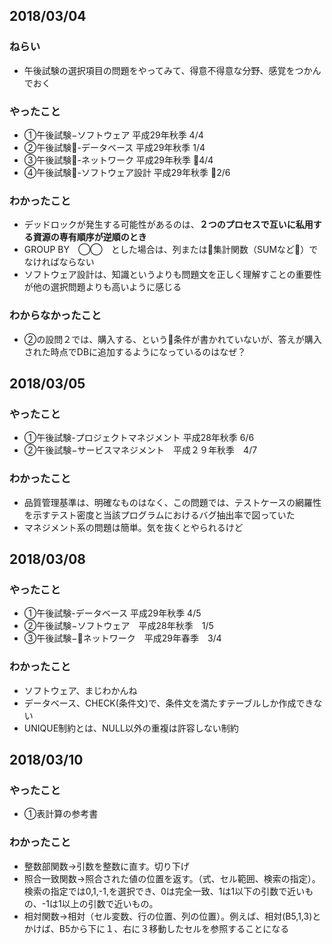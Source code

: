 
<!-- テンプレート

## 1990/1/1

### やったこと

### わかったこと

### わからなかったこと -->

## 2018/03/04

### ねらい
- 午後試験の選択項目の問題をやってみて、得意不得意な分野、感覚をつかんでおく

### やったこと
- ①午後試験−ソフトウェア 平成29年秋季 4/4
- ②午後試験-データベース 平成29年秋季 1/4
- ③午後試験-ネットワーク 平成29年秋季 4/4
- ④午後試験-ソフトウェア設計 平成29年秋季 2/6



### わかったこと
- デッドロックが発生する可能性があるのは、**２つのプロセスで互いに私用する資源の専有順序が逆順のとき**
- GROUP BY　◯◯　とした場合は、列または集計関数（SUMなど）でなければならない
- ソフトウェア設計は、知識というよりも問題文を正しく理解すことの重要性が他の選択問題よりも高いように感じる


### わからなかったこと
- ②の設問２では、購入する、という条件が書かれていないが、答えが購入された時点でDBに追加するようになっているのはなぜ？

## 2018/03/05

### やったこと
- ①午後試験-プロジェクトマネジメント 平成28年秋季 6/6
- ②午後試験−サービスマネジメント　平成２９年秋季　4/7

### わかったこと
- 品質管理基準は、明確なものはなく、この問題では、テストケースの網羅性を示すテスト密度と当該プログラムにおけるバグ抽出率で図っていた
- マネジメント系の問題は簡単。気を抜くとやられるけど

## 2018/03/08

### やったこと
- ①午後試験-データベース 平成29年秋季 4/5
- ②午後試験−ソフトウェア　平成28年秋季　1/5
- ③午後試験−ネットワーク　平成29年春季　3/4

### わかったこと
- ソフトウェア、まじわかんね
- データベース、CHECK(条件文)で、条件文を満たすテーブルしか作成できない
- UNIQUE制約とは、NULL以外の重複は許容しない制約

## 2018/03/10

### やったこと
- ①表計算の参考書

### わかったこと
- 整数部関数→引数を整数に直す。切り下げ
- 照合一致関数→照合された値の位置を返す。（式、セル範囲、検索の指定）。検索の指定では0,1,-1,を選択でき、0は完全一致、1は1以下の引数で近いもの、-1は1以上の引数で近いもの。
- 相対関数→相対（セル変数、行の位置、列の位置）。例えば、相対(B5,1,3)とかけば、B5から下に１、右に３移動したセルを参照することになる